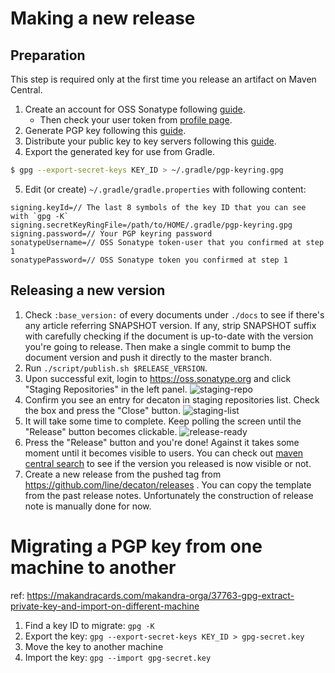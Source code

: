 Making a new release
====================

## Preparation

This step is required only at the first time you release an artifact on Maven Central.

1. Create an account for OSS Sonatype following [guide](https://central.sonatype.org/pages/ossrh-guide.html).
    * Then check your user token from [profile page](https://central.sonatype.org/publish/generate-token/#introduction).   
2. Generate PGP key following this [guide](https://central.sonatype.org/pages/working-with-pgp-signatures.html#generating-a-key-pair).
3. Distribute your public key to key servers following this [guide](https://central.sonatype.org/publish/requirements/gpg/#distributing-your-public-key).
4. Export the generated key for use from Gradle.
```sh
$ gpg --export-secret-keys KEY_ID > ~/.gradle/pgp-keyring.gpg 
```
5. Edit (or create) `~/.gradle/gradle.properties` with following content:
```properties
signing.keyId=// The last 8 symbols of the key ID that you can see with `gpg -K`
signing.secretKeyRingFile=/path/to/HOME/.gradle/pgp-keyring.gpg
signing.password=// Your PGP keyring password
sonatypeUsername=// OSS Sonatype token-user that you confirmed at step 1
sonatypePassword=// OSS Sonatype token you confirmed at step 1
```

## Releasing a new version

1. Check `:base_version:` of every documents under `./docs` to see if there's any article referring SNAPSHOT version. If any, strip SNAPSHOT suffix with carefully checking if the document is up-to-date with the version you're going to release. Then make a single commit to bump the document version and push it directly to the master branch.
2. Run `./script/publish.sh $RELEASE_VERSION`.
3. Upon successful exit, login to https://oss.sonatype.org and click "Staging Repositories" in the left panel. ![staging-repo](staging-repositories.png)
4. Confirm you see an entry for decaton in staging repositories list. Check the box and press the "Close" button. ![staging-list](staging-list.png)
5. It will take some time to complete. Keep polling the screen until the "Release" button becomes clickable. ![release-ready](./release-ready.png)
6. Press the "Release" button and you're done! Against it takes some moment until it becomes visible to users. You can check out [maven central search](https://search.maven.org/search?q=decaton) to see if the version you released is now visible or not.
7. Create a new release from the pushed tag from https://github.com/line/decaton/releases . You can copy the template from the past release notes. Unfortunately the construction of release note is manually done for now.


Migrating a PGP key from one machine to another
===============================================

ref: https://makandracards.com/makandra-orga/37763-gpg-extract-private-key-and-import-on-different-machine

1. Find a key ID to migrate: `gpg -K`
2. Export the key: `gpg --export-secret-keys KEY_ID > gpg-secret.key`
3. Move the key to another machine
4. Import the key: `gpg --import gpg-secret.key`
